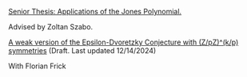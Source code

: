 [Senior Thesis: Applications of the Jones Polynomial.](https://github.com/user-attachments/files/17996567/Senior.Thesis.pdf)

Advised by Zoltan Szabo.

[A weak version of the Epsilon-Dvoretzky Conjecture with (Z/pZ)^(k/p) symmetries](https://github.com/user-attachments/files/18138522/Epsilon_Dvoretsky_with_p__k_over_p__symmetries.pdf) (Draft. Last updated 12/14/2024)

With Florian Frick
